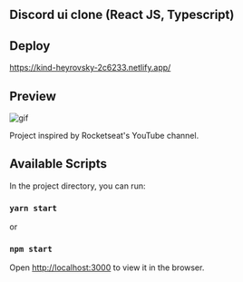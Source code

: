 ## Discord ui clone (React JS, Typescript)

## Deploy

https://kind-heyrovsky-2c6233.netlify.app/

## Preview

![gif](http://g.recordit.co/VAvpXK5QZN.gif)

Project inspired by Rocketseat's YouTube channel.

## Available Scripts

In the project directory, you can run:

### `yarn start`

or

### `npm start`

Open [http://localhost:3000](http://localhost:3000) to view it in the browser.



